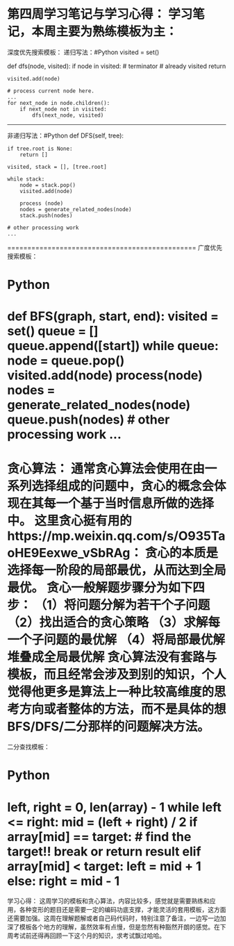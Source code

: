 ﻿第四周学习笔记与学习心得：
学习笔记，本周主要为熟练模板为主：
===============================================
深度优先搜索模板：
递归写法：#Python
visited = set() 

def dfs(node, visited):
    if node in visited: # terminator
    	# already visited 
    	return 

	visited.add(node) 

	# process current node here. 
	...
	for next_node in node.children(): 
		if next_node not in visited: 
			dfs(next_node, visited)
-------------------------------------------------------
非递归写法：#Python
def DFS(self, tree): 

	if tree.root is None: 
		return [] 

	visited, stack = [], [tree.root]

	while stack: 
		node = stack.pop() 
		visited.add(node)

		process (node) 
		nodes = generate_related_nodes(node) 
		stack.push(nodes) 

	# other processing work 
	...
===============================================
广度优先搜索模板：
# Python
def BFS(graph, start, end):
    visited = set()
	queue = [] 
	queue.append([start]) 
	while queue: 
		node = queue.pop() 
		visited.add(node)
		process(node) 
		nodes = generate_related_nodes(node) 
		queue.push(nodes)
	# other processing work 
	...
=================================================
贪心算法： 通常贪心算法会使用在由一系列选择组成的问题中，贪心的概念会体现在其每一个基于当时信息所做的选择中。 这里贪心挺有用的https://mp.weixin.qq.com/s/O935TaoHE9Eexwe_vSbRAg：
贪心的本质是选择每一阶段的局部最优，从而达到全局最优。
贪心一般解题步骤分为如下四步：
（1）将问题分解为若干个子问题
（2）找出适合的贪心策略
（3）求解每一个子问题的最优解
（4）将局部最优解堆叠成全局最优解
贪心算法没有套路与模板，而且经常会涉及到别的知识，个人觉得他更多是算法上一种比较高维度的思考方向或者整体的方法，而不是具体的想BFS/DFS/二分那样的问题解决方法。
=======================================================
二分查找模板：
# Python
left, right = 0, len(array) - 1 
while left <= right: 
	  mid = (left + right) / 2 
	  if array[mid] == target: 
		    # find the target!! 
		    break or return result 
	  elif array[mid] < target: 
		    left = mid + 1 
	  else: 
		    right = mid - 1
==============================================================
学习心得：
这周学习的模板和贪心算法，内容比较多，感觉就是需要熟练和应用，各种变形的题目还是需要一定的编码功底支撑，才能灵活的套用模板，这方面还需要加强。这周在理解题解或者自己码代码时，特别注意了备注，一边写一边加深了模板各个地方的理解，虽然效率有点慢，但是忽然有种豁然开朗的感觉。在下周考试前还得再回顾一下这个月的知识，求考试飘过哈哈。

